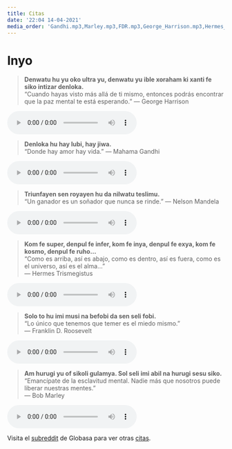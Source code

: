 ```yaml
---
title: Citas
date: '22:04 14-04-2021'
media_order: 'Gandhi.mp3,Marley.mp3,FDR.mp3,George_Harrison.mp3,Hermes_Trismegistus.mp3,Nelson_Mandela.mp3,Hermes01.mp3,FDR01.mp3,GHarrison01.mp3,Mandela01.mp3,Marley01.mp3'
---
```


# Inyo

> **Denwatu hu yu oko ultra yu, denwatu yu ible xoraham ki xanti fe siko intizar denloka.**  
“Cuando hayas visto más allá de ti mismo, entonces podrás encontrar que la paz mental te está esperando.”
― George Harrison  
<audio controls>
 <source src="/inyo/GHarrison01.mp3" type="audio/mp3" />
 <p>Su agente de usuario no es compatible con el elemento de audio HTML5.</p>
</audio>

<!-- -->
> **Denloka hu hay lubi, hay jiwa.**  
“Donde hay amor hay vida.” 
― Mahama Gandhi
<audio controls>
 <source src="/inyo/Gandhi.mp3" type="audio/mp3" />
 <p>Su agente de usuario no es compatible con el elemento de audio HTML5.</p>
</audio>

<!-- -->
> **Triunfayen sen royayen hu da nilwatu teslimu.**  
“Un ganador es un soñador que nunca se rinde.”
― Nelson Mandela  
<audio controls>
 <source src="/inyo/Mandela01.mp3" type="audio/mp3" />
 <p>Su agente de usuario no es compatible con el elemento de audio HTML5.</p>
</audio>

<!-- -->
> **Kom fe super, denpul fe infer, kom fe inya, denpul fe exya, kom fe kosmo, denpul fe ruho…**   
“Como es arriba, así es abajo, como es dentro, así es fuera, como es el universo, así es el alma...”  
― Hermes Trismegistus
<audio controls>
 <source src="/inyo/Hermes01.mp3" type="audio/mp3" />
 <p>Su agente de usuario no es compatible con el elemento de audio HTML5.</p>
</audio>

<!-- -->
> **Solo to hu imi musi na befobi da sen seli fobi.**  
“Lo único que tenemos que temer es el miedo mismo.”  
― Franklin D. Roosevelt
<audio controls>
 <source src="/inyo/FDR01.mp3" type="audio/mp3" />
 <p>Su agente de usuario no es compatible con el elemento de audio HTML5.</p>
</audio>

<!-- -->
> **Am hurugi yu of sikoli gulamya. Sol seli imi abil na hurugi sesu siko.**  
“Emancípate de la esclavitud mental. Nadie más que nosotros puede liberar nuestras mentes.”  
― Bob Marley
<audio controls>
 <source src="/inyo/Marley.mp3" type="audio/mp3" />
 <p>Su agente de usuario no es compatible con el elemento de audio HTML5.</p>
</audio>

Visita el [subreddit](https://www.reddit.com/r/Globasa/) de Globasa para ver otras [citas](https://www.reddit.com/r/Globasa/?f=flair_name%3A%22Inyo%20%E2%80%94%20Quote%22).